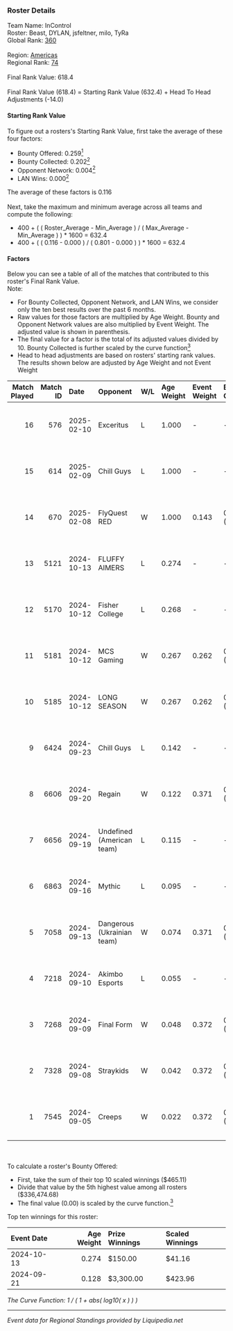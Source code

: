 ### Roster Details<br />
Team Name: InControl<br />
Roster: Beast, DYLAN, jsfeltner, milo, TyRa<br />
Global Rank: [360](../standings_global.md)<br />
<br />
Region: [Americas]( ../standings_americas.md)<br />
Regional Rank: [74]( ../standings_americas.md)<br />
<br />
Final Rank Value:  618.4<br />
<br />
Final Rank Value (618.4) = Starting Rank Value (632.4) + Head To Head Adjustments (-14.0)<br />

#### Starting Rank Value<br />
To figure out a rosters's Starting Rank Value, first take the average of these four factors:<br />
- Bounty Offered: 0.259[<sup>1</sup>](#table2)
- Bounty Collected: 0.202[<sup>2</sup>](#table1)
- Opponent Network: 0.004[<sup>2</sup>](#table1)
- LAN Wins: 0.000[<sup>2</sup>](#table1)

The average of these factors is 0.116<br />
<br />
Next, take the maximum and minimum average across all teams and compute the following:<br />
- 400 + ( ( Roster_Average - Min_Average ) / ( Max_Average - Min_Average ) ) * 1600 = 632.4
- 400 + ( ( 0.116 - 0.000 ) / ( 0.801 - 0.000 ) ) * 1600 = 632.4


#### Factors<br />
Below you can see a table of all of the matches that contributed to this roster's Final Rank Value.<br />
Note:<br />

- For Bounty Collected, Opponent Network, and LAN Wins, we consider only the ten best results over the past 6 months.
- Raw values for those factors are multiplied by Age Weight. Bounty and Opponent Network values are also multiplied by Event Weight. The adjusted value is shown in parenthesis.
- The final value for a factor is the total of its adjusted values divided by 10. Bounty Collected is further scaled by the curve function[<sup>3</sup>](#curveFunction)
- Head to head adjustments are based on rosters' starting rank values. The results shown below are adjusted by Age Weight and not Event Weight
<span id="table1"></span><br />


| Match Played | Match ID | Date       | Opponent                   | W/L | Age Weight | Event Weight | Bounty Collected | Opponent Network | LAN Wins  | H2H Adj. | Roster                                |
| -: | -: | :- | :- | :- | :- | :- | :- | :- | :- | -: | :- |
|           16 |      576 | 2025-02-10 | Exceritus                  | L   | 1.000      | -            | -                | -                | -         |   -15.17 | Beast, DYLAN, jsfeltner, milo, TyRa   |
|           15 |      614 | 2025-02-09 | Chill Guys                 | L   | 1.000      | -            | -                | -                | -         |   -12.62 | Beast, DYLAN, jsfeltner, milo, TyRa   |
|           14 |      670 | 2025-02-08 | FlyQuest RED               | W   | 1.000      | 0.143        | 0.007 (0.001)    | 0.040 (0.006)    | 0 (0.000) |    16.24 | Beast, DYLAN, jsfeltner, milo, TyRa   |
|           13 |     5121 | 2024-10-13 | FLUFFY AIMERS              | L   | 0.274      | -            | -                | -                | -         |    -2.38 | Andrew, DYLAN, jsfeltner, mason, TyRa |
|           12 |     5170 | 2024-10-12 | Fisher College             | L   | 0.268      | -            | -                | -                | -         |    -2.67 | Andrew, DYLAN, jsfeltner, mason, TyRa |
|           11 |     5181 | 2024-10-12 | MCS Gaming                 | W   | 0.267      | 0.262        | 0.003 (0.000)    | 0.344 (0.024)    | 0 (0.000) |     4.51 | Andrew, DYLAN, jsfeltner, mason, TyRa |
|           10 |     5185 | 2024-10-12 | LONG SEASON                | W   | 0.267      | 0.262        | 0.000 (0.000)    | 0.000 (0.000)    | 0 (0.000) |     1.82 | Andrew, DYLAN, jsfeltner, mason, TyRa |
|            9 |     6424 | 2024-09-23 | Chill Guys                 | L   | 0.142      | -            | -                | -                | -         |    -2.02 | DYLAN, FIEND, jsfeltner, mason, TyRa  |
|            8 |     6606 | 2024-09-20 | Regain                     | W   | 0.122      | 0.371        | 0.000 (0.000)    | 0.157 (0.007)    | 0 (0.000) |     1.21 | DYLAN, FIEND, jsfeltner, mason, TyRa  |
|            7 |     6656 | 2024-09-19 | Undefined (American team)  | L   | 0.115      | -            | -                | -                | -         |    -1.85 | DYLAN, FIEND, jsfeltner, mason, TyRa  |
|            6 |     6863 | 2024-09-16 | Mythic                     | L   | 0.095      | -            | -                | -                | -         |    -2.03 | DYLAN, FIEND, jsfeltner, mason, TyRa  |
|            5 |     7058 | 2024-09-13 | Dangerous (Ukrainian team) | W   | 0.074      | 0.371        | 0.000 (0.000)    | 0.000 (0.000)    | 0 (0.000) |     0.50 | DYLAN, FIEND, jsfeltner, mason, TyRa  |
|            4 |     7218 | 2024-09-10 | Akimbo Esports             | L   | 0.055      | -            | -                | -                | -         |    -0.83 | DYLAN, FIEND, jsfeltner, mason, TyRa  |
|            3 |     7268 | 2024-09-09 | Final Form                 | W   | 0.048      | 0.372        | 0.001 (0.000)    | 0.076 (0.001)    | 0 (0.000) |     0.72 | DYLAN, FIEND, jsfeltner, mason, TyRa  |
|            2 |     7328 | 2024-09-08 | Straykids                  | W   | 0.042      | 0.372        | 0.000 (0.000)    | 0.005 (0.000)    | 0 (0.000) |     0.44 | DYLAN, FIEND, jsfeltner, mason, TyRa  |
|            1 |     7545 | 2024-09-05 | Creeps                     | W   | 0.022      | 0.372        | 0.000 (0.000)    | 0.002 (0.000)    | 0 (0.000) |     0.15 | DYLAN, FIEND, jsfeltner, mason, TyRa  |

<br />
<span id="table2"></span><br />
To calculate a roster's Bounty Offered:<br />

- First, take the sum of their top 10 scaled winnings ($465.11)
- Divide that value by the 5th highest value among all rosters ($336,474.68)
- The final value (0.00) is scaled by the curve function.[<sup>3</sup>](#curveFunction)

Top ten winnings for this roster:<br />

| Event Date | Age Weight | Prize Winnings | Scaled Winnings |
| :- | -: | :- | :- |
| 2024-10-13 |      0.274 | $150.00        | $41.16          |
| 2024-09-21 |      0.128 | $3,300.00      | $423.96         |


<span id="curveFunction"></span>_The Curve Function: 1 / ( 1 + abs( log10( x ) ) )_<br />

---
_Event data for Regional Standings provided by Liquipedia.net_<br />
